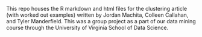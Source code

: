 This repo houses the R markdown and html files for the clustering article (with worked out examples) written by Jordan Machita, Colleen Callahan, and Tyler Manderfield. This was a group project as a part of our data mining course through the University of Virginia School of Data Science.
